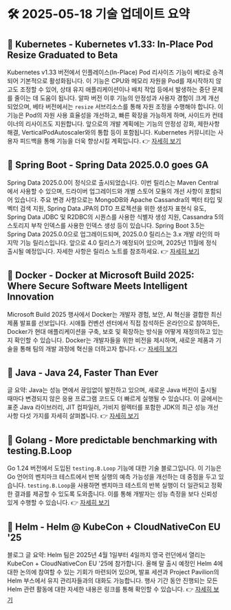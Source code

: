 # 🛠️ 2025-05-18 기술 업데이트 요약

## 🔹 Kubernetes - Kubernetes v1.33: In-Place Pod Resize Graduated to Beta
Kubernetes v1.33 버전에서 인플레이스(In-Place) Pod 리사이즈 기능이 베타로 승격되어 기본적으로 활성화됩니다. 이 기능은 CPU와 메모리 자원을 Pod를 재시작하지 않고도 조정할 수 있어, 상태 유지 애플리케이션이나 배치 작업 등에서 발생하는 중단 문제를 줄이는 데 도움이 됩니다. 알파 버전 이후 기능의 안정성과 사용자 경험이 크게 개선되었으며, 베타 버전에서는 `resize` 서브리소스를 통해 자원 조정을 수행해야 합니다. 이 기능은 Pod의 자원 사용 효율성을 개선하고, 빠른 확장을 가능하게 하며, 사이드카 컨테이너의 리사이즈도 지원합니다. 앞으로의 개발 계획에는 기능의 안정성 강화, 제한사항 해결, VerticalPodAutoscaler와의 통합 등이 포함됩니다. Kubernetes 커뮤니티는 사용자 피드백을 통해 기능을 더욱 향상시킬 계획입니다.
👉 [자세히 보기](https://kubernetes.io/blog/2025/05/16/kubernetes-v1-33-in-place-pod-resize-beta/)

## 🔹 Spring Boot - Spring Data 2025.0.0 goes GA
Spring Data 2025.0.0이 정식으로 출시되었습니다. 이번 릴리스는 Maven Central에서 사용할 수 있으며, 드라이버 업그레이드와 개별 스토어 모듈의 개선 사항이 포함되어 있습니다. 주요 변경 사항으로는 MongoDB와 Apache Cassandra의 벡터 타입 및 벡터 검색 지원, Spring Data JPA의 DTO 프로젝션을 위한 생성자 표현식 유도, Spring Data JDBC 및 R2DBC의 시퀀스를 사용한 식별자 생성 지원, Cassandra 5의 스토리지 부착 인덱스를 사용한 인덱스 생성 등이 있습니다. Spring Boot 3.5는 Spring Data 2025.0.0으로 업그레이드되며, 2025.0.0 릴리스는 3.x 개발 라인의 마지막 기능 릴리스입니다. 앞으로 4.0 릴리스가 예정되어 있으며, 2025년 11월에 정식 출시될 예정입니다. 자세한 사항은 릴리스 노트를 참조하세요.
👉 [자세히 보기](https://spring.io/blog/2025/05/16/spring-data-2025-0-goes-ga)

## 🔹 Docker - Docker at Microsoft Build 2025: Where Secure Software Meets Intelligent Innovation
Microsoft Build 2025 행사에서 Docker는 개발자 경험, 보안, AI 혁신을 결합한 최신 제품 발표를 선보입니다. 시애틀 컨벤션 센터에서 직접 참석하든 온라인으로 참여하든, Docker가 현대 애플리케이션을 구축, 보호 및 확장하는 방식을 어떻게 재정의하고 있는지 확인할 수 있습니다. Docker는 개발자들을 위한 비전을 제시하며, 새로운 제품과 기술을 통해 팀의 개발 과정에 혁신을 더하고자 합니다.
👉 [자세히 보기](https://www.docker.com/blog/docker-at-microsoft-build-2025/)

## 🔹 Java - Java 24, Faster Than Ever
글 요약: Java는 성능 면에서 끊임없이 발전하고 있으며, 새로운 Java 버전이 출시될 때마다 변경되지 않은 응용 프로그램 코드도 더 빠르게 실행될 수 있습니다. 이 글에서는 표준 Java 라이브러리, JIT 컴파일러, 가비지 컬렉터를 포함한 JDK의 최근 성능 개선 사항 다섯 가지를 자세히 살펴봅니다.
👉 [자세히 보기](https://inside.java/2025/05/17/javaone-faster-jdk24/)

## 🔹 Golang - More predictable benchmarking with testing.B.Loop
Go 1.24 버전에서 도입된 `testing.B.Loop` 기능에 대한 기술 블로그입니다. 이 기능은 Go 언어의 벤치마크 테스트에서 반복 실행의 예측 가능성을 개선하는 데 중점을 두고 있습니다. `testing.B.Loop`을 사용하면 벤치마크 테스트의 반복 실행이 더 일관되고 정확한 결과를 제공할 수 있도록 도와줍니다. 이를 통해 개발자는 성능 측정을 보다 신뢰성 있게 수행할 수 있습니다.
👉 [자세히 보기](https://go.dev/blog/testing-b-loop)

## 🔹 Helm - Helm @ KubeCon + CloudNativeCon EU '25
블로그 글 요약: Helm 팀은 2025년 4월 1일부터 4일까지 영국 런던에서 열리는 KubeCon + CloudNativeCon EU '25에 참가합니다. 올해 말 출시 예정인 Helm 4에 대한 논의에 참여할 수 있는 기회가 마련되어 있으며, 발표 세션과 Project Pavilion의 Helm 부스에서 유지 관리자들과의 대화도 가능합니다. 행사 기간 동안 진행되는 모든 Helm 관련 활동에 대한 자세한 내용은 링크를 통해 확인할 수 있습니다.
👉 [자세히 보기](https://helm.sh/blog/helm-at-kubecon-eu-25/)

